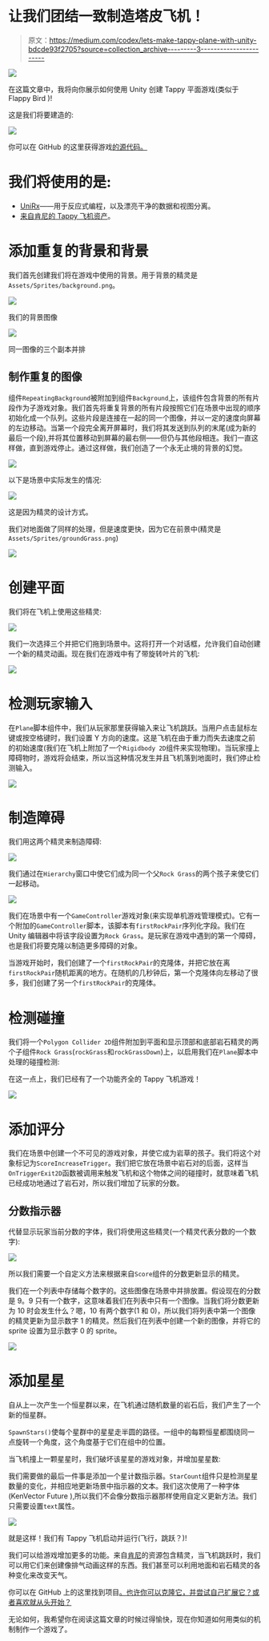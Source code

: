 # 让我们团结一致制造塔皮飞机！

> 原文：<https://medium.com/codex/lets-make-tappy-plane-with-unity-bdcde93f2705?source=collection_archive---------3----------------------->

![](img/3cd9471f639d9edc9760a56c9ec32aa7.png)

在这篇文章中，我将向你展示如何使用 Unity 创建 Tappy 平面游戏(类似于 Flappy Bird )!

这是我们将要建造的:

![](img/c569368099f81f941a80c7e3a50cb0e1.png)

你可以在 GitHub 的这里获得游戏[的源代码。](https://github.com/tariibaba/Tappy-Plane)

# 我们将使用的是:

*   [UniRx](https://github.com/neuecc/UniRx)——用于反应式编程，以及漂亮干净的数据和视图分离。
*   [来自肯尼的 Tappy 飞机资产](https://www.kenney.nl/assets/tappy-plane)。

# 添加重复的背景和背景

我们首先创建我们将在游戏中使用的背景。用于背景的精灵是`Assets/Sprites/background.png`。

![](img/7e89450f273a68e7ffcdbb553c32cd23.png)

我们的背景图像

![](img/15bc3c84bb5e5dc2f42aaa037650b56c.png)

同一图像的三个副本并排

## 制作重复的图像

组件`RepeatingBackground`被附加到组件`Background`上，该组件包含背景的所有片段作为子游戏对象。我们首先将重复背景的所有片段按照它们在场景中出现的顺序初始化成一个队列。这些片段是连接在一起的同一个图像，并以一定的速度向屏幕的左边移动。当第一个段完全离开屏幕时，我们将其发送到队列的末尾(成为新的最后一个段),并将其位置移动到屏幕的最右侧——但仍与其他段相连。我们一直这样做，直到游戏停止。通过这样做，我们创造了一个永无止境的背景的幻觉。

![](img/e20dc54bd45d56463495b220f99062c5.png)

以下是场景中实际发生的情况:

![](img/1abcf19e34f63bed30feffabe0930363.png)

这是因为精灵的设计方式。

我们对地面做了同样的处理，但是速度更快，因为它在前景中(精灵是`Assets/Sprites/groundGrass.png`)

![](img/320572acb56214db7047810677e721cc.png)

# 创建平面

我们将在飞机上使用这些精灵:

![](img/91b6931dd4debc0a0e68503944f5c15b.png)

我们一次选择三个并把它们拖到场景中。这将打开一个对话框，允许我们自动创建一个新的精灵动画。现在我们在游戏中有了带旋转叶片的飞机:

![](img/1f1807b6e92b827d3279fa2344c42f2b.png)

# 检测玩家输入

在`Plane`脚本组件中，我们从玩家那里获得输入来让飞机跳跃。当用户点击鼠标左键或按空格键时，我们设置 Y 方向的速度。这是飞机在由于重力而失去速度之前的初始速度(我们在飞机上附加了一个`Rigidbody 2D`组件来实现物理)。当玩家撞上障碍物时，游戏将会结束，所以当这种情况发生并且飞机落到地面时，我们停止检测输入。

![](img/e9c5a85cce44d468375c837f59c91a8f.png)

# 制造障碍

我们用这两个精灵来制造障碍:

![](img/a2abf757a2f58d95e42187e90a604eef.png)

我们通过在`Hierarchy`窗口中使它们成为同一个父`Rock Grass`的两个孩子来使它们一起移动。

![](img/e98cf3bffffd6a9b02d0da683677f195.png)

我们在场景中有一个`GameController`游戏对象(来实现单机游戏管理模式)。它有一个附加的`GameController`脚本，该脚本有`firstRockPair`序列化字段。我们在 Unity 编辑器中将该字段设置为`Rock Grass`。是玩家在游戏中遇到的第一个障碍，也是我们将要克隆以制造更多障碍的对象。

当游戏开始时，我们创建了一个`firstRockPair`的克隆体，并把它放在离`firstRockPair`随机距离的地方。在随机的几秒钟后，第一个克隆体向左移动了很多，我们创建了另一个`firstRockPair`的克隆体。

# 检测碰撞

我们将一个`Polygon Collider 2D`组件附加到平面和显示顶部和底部岩石精灵的两个子组件`Rock Grass`(`rockGrass`和`rockGrassDown`)上，以启用我们在`Plane`脚本中处理的碰撞检测:

在这一点上，我们已经有了一个功能齐全的 Tappy 飞机游戏！

![](img/bdc8861c61e9d3ef54010a5501712c4a.png)

# 添加评分

我们在场景中创建一个不可见的游戏对象，并使它成为岩草的孩子。我们将这个对象标记为`ScoreIncreaseTrigger`。我们把它放在场景中岩石对的后面，这样当`OnTriggerExit2D`函数被调用来触发飞机和这个物体之间的碰撞时，就意味着飞机已经成功地通过了岩石对，所以我们增加了玩家的分数。

## 分数指示器

代替显示玩家当前分数的字体，我们将使用这些精灵(一个精灵代表分数的一个数字):

![](img/67385d2df5903f26ffe03369ca771e21.png)

所以我们需要一个自定义方法来根据来自`Score`组件的分数更新显示的精灵。

我们在一个列表中存储每个数字的。这些图像在场景中并排放置。假设现在的分数是 9。9 只有一个数字，这意味着我们在列表中只有一个图像。当我们将分数更新为 10 时会发生什么？嗯，10 有两个数字(1 和 0)，所以我们将列表中第一个图像的精灵更新为显示数字 1 的精灵。然后我们在列表中创建一个新的图像，并将它的 sprite 设置为显示数字 0 的 sprite。

![](img/fd5fc3c752b1517548f55c8655655615.png)

# 添加星星

自从上一次产生一个恒星群以来，在飞机通过随机数量的岩石后，我们产生了一个新的恒星群。

`SpawnStars()`使每个星群中的星星走半圆的路径。一组中的每颗恒星都围绕同一点旋转一个角度，这个角度基于它们在组中的位置。

当飞机撞上一颗星星时，我们破坏该星星的游戏对象，并增加星星数:

我们需要做的最后一件事是添加一个星计数指示器。`StarCount`组件只是检测星星数量的变化，并相应地更新场景中指示器的文本。我们这次使用了一种字体(KenVector Future ),所以我们不会像分数指示器那样使用自定义更新方法。我们只需要设置`text`属性。

![](img/bfb391852822c19580252733cdb97d15.png)

就是这样！我们有 Tappy 飞机启动并运行(飞行，跳跃？)!

我们可以给游戏增加更多的功能。来自[肯尼](https://www.kenney.nl/)的资源包含精灵，当飞机跳跃时，我们可以用它们来创建像排气动画这样的东西。我们甚至可以利用地面和岩石精灵的各种变化来改变天气。

你可以在 GitHub 上的这里找到项目[。也许你可以克隆它，并尝试自己扩展它？或者喜欢就从头开始？](https://github.com/tariibaba/Tappy-Plane)

无论如何，我希望你在阅读这篇文章的时候过得愉快，现在你知道如何用类似的机制制作一个游戏了。